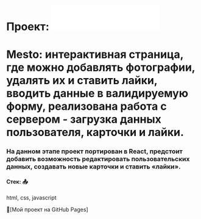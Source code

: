 # Проект: ![alt tag](https://raw.githubusercontent.com/RyzhukIgor/mesto/b8f156a2da1e181af78ffff57a98a18185b7e9c0/images/logo.svg)
# Mesto: интерактивная страница, где можно добавлять фотографии, удалять их и ставить лайки, вводить данные в валидируемую форму, реализована работа с сервером - загрузка данных пользователя, карточки и лайки.
### На данном этапе проект портирован в React, предстоит добавить возможность редактировать пользовательских данных, создавать новые карточки и ставить «лайки». 
#### __Стек:__ :outbox_tray:
html, css, javascript

:open_file_folder:[Мой проект на GitHub Pages]

